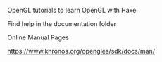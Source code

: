 OpenGL tutorials to learn OpenGL with Haxe

Find help in the documentation folder

Online Manual Pages

https://www.khronos.org/opengles/sdk/docs/man/